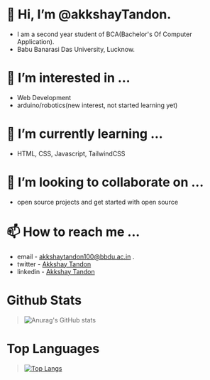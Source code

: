 # 👋 Hi, I’m @akkshayTandon. 
 - I am a second year student of BCA(Bachelor's Of Computer Application).
 - Babu Banarasi Das University, Lucknow.
# 👀 I’m interested in ... 
 - Web Development
 - arduino/robotics(new interest, not started learning yet)
# 🌱 I’m currently learning ... 
 - HTML, CSS, Javascript, TailwindCSS
# 💞️ I’m looking to collaborate on ... 
 - open source projects and get started with open source 
# 📫 How to reach me ... 
 - email - akkshaytandon100@bbdu.ac.in .
 - twitter - [Akkshay Tandon](https://twitter.com/AkkshayTandon)
 - linkedin - [Akkshay Tandon](https://www.linkedin.com/in/akkshaytandon/)
# Github Stats
 > ![Anurag's GitHub stats](https://github-readme-stats.vercel.app/api?username=akkshayTandon&show_icons=true&theme=radical)
# Top Languages
  > [![Top Langs](https://github-readme-stats.vercel.app/api/top-langs/?username=akkshayTandon&layout=donut)](https://github.com/anuraghazra/github-readme-stats)

<!---
akkshayTandon/akkshayTandon is a ✨ special ✨ repository because its `README.md` (this file) appears on your GitHub profile.
You can click the Preview link to take a look at your changes.
--->
